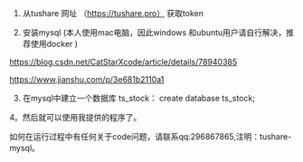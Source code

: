 1. 从tushare 网址 （https://tushare.pro） 获取token 

2. 安装mysql (本人使用mac电脑，因此windows 和ubuntu用户请自行解决，推荐使用docker )

https://blog.csdn.net/CatStarXcode/article/details/78940385 

https://www.jianshu.com/p/3e681b2110a1

3. 在mysql中建立一个数据库 ts_stock： 
   create database ts_stock; 
   
4。然后就可以使用我提供的程序了。

如何在运行过程中有任何关于code问题，请联系qq:296867865,注明：tushare-mysql。  
